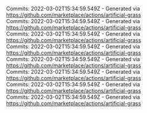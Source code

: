 Commits: 2022-03-02T15:34:59.549Z - Generated via https://github.com/marketplace/actions/artificial-grass
<br>
Commits: 2022-03-02T15:34:59.549Z - Generated via https://github.com/marketplace/actions/artificial-grass
<br>
Commits: 2022-03-02T15:34:59.549Z - Generated via https://github.com/marketplace/actions/artificial-grass
<br>
Commits: 2022-03-02T15:34:59.549Z - Generated via https://github.com/marketplace/actions/artificial-grass
<br>
Commits: 2022-03-02T15:34:59.549Z - Generated via https://github.com/marketplace/actions/artificial-grass
<br>
Commits: 2022-03-02T15:34:59.549Z - Generated via https://github.com/marketplace/actions/artificial-grass
<br>
Commits: 2022-03-02T15:34:59.549Z - Generated via https://github.com/marketplace/actions/artificial-grass
<br>
Commits: 2022-03-02T15:34:59.549Z - Generated via https://github.com/marketplace/actions/artificial-grass
<br>
